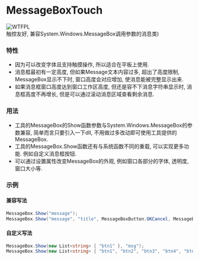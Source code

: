 # MessageBoxTouch
 ![WTFPL](http://www.wtfpl.net/wp-content/uploads/2012/12/wtfpl-badge-1.png)<br />
 触控友好, 兼容System.Windows.MessageBox调用参数的消息类)<br />
### 特性
- 因为可以改变字体且支持触摸操作, 所以适合在平板上使用. 
- 消息框最初有一定高度, 但如果Message文本内容过多, 超出了高度限制, MessageBox显示不下时, 窗口高度会对应增加, 使消息能被完整显示出来. 
- 如果消息框窗口高度达到窗口工作区高度, 但还是容不下消息字符串显示时, 消息框高度不再增长, 但是可以通过滚动消息区域查看剩余消息. 
### 用法
- 工具的MessageBox的Show函数参数与System.Windows.MessageBox的参数兼容, 简单而言只要引入一下dll, 不用做过多改动即可使用工具提供的MessageBox. 
- 工具的MessageBox.Show函数还有与系统函数不同的重载, 可以实现更多功能. 例如自定义消息框按钮. 
- 可以通过设置属性改变MessageBox的外观, 例如窗口各部分的字体, 透明度, 窗口大小等. 
### 示例
#### 兼容写法
```csharp
MessageBox.Show("message");
MessageBox.Show("message", "title", MessageBoxButton.OKCancel, MessageBoxImage.Question);
```
#### 自定义写法
```csharp
MessageBox.Show(new List<string> { "btn1" }, "msg");
MessageBox.Show(new List<string> { "btn1", "btn2", "btn3", "btn4", "btn5" }, "msg", "title", MessageBoxImage.Asterisk);
```
